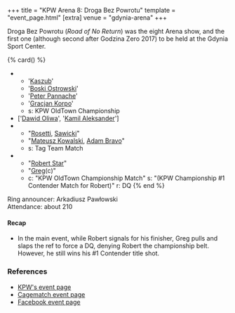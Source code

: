 +++
title = "KPW Arena 8: Droga Bez Powrotu"
template = "event_page.html"
[extra]
venue = "gdynia-arena"
+++

Droga Bez Powrotu (_Road of No Return_) was the eight Arena show, and the first one (although second after Godzina Zero 2017) to be held at the Gdynia Sport Center.

{% card() %}
- - '[Kaszub](@/w/kaszub.md)'
  - '[Boski Ostrowski](@/w/ostrowski.md)'
  - '[Peter Pannache](@/w/peter-pannache.md)'
  - '[Gracjan Korpo](@/w/gracjan-korpo.md)'
  - s: KPW OldTown Championship
- ['[Dawid Oliwa](@/w/dawid-oliwa.md)', '[Kamil Aleksander](@/w/kamil-aleksander.md)']
- - "[Rosetti](@/w/rosetti.md), [Sawicki](@/w/sawicki.md)"
  - "[Mateusz Kowalski](@/w/mateusz-kowalski.md), [Adam Bravo](@/w/adam-bravo.md)"
  - s: Tag Team Match
- - "[Robert Star](@/w/robert-star.md)"
  - "[Greg](@/w/greg.md)(c)"
  - c: "KPW OldTown Championship Match"
    s: "(KPW Championship #1 Contender Match for Robert)"
    r: DQ
{% end %}

Ring announcer: Arkadiusz Pawłowski \
Attendance: about 210

#### Recap

* In the main event, while Robert signals for his finisher, Greg pulls and slaps the ref to force a DQ, denying Robert the championship belt. However, he still wins his #1 Contender title shot.

### References

* [KPW's event page](https://kpwrestling.pl/events/kpw-arena-8/)
* [Cagematch event page](https://www.cagematch.net/?id=1&nr=188299)
* [Facebook event page](https://www.facebook.com/events/156002404995943/)
